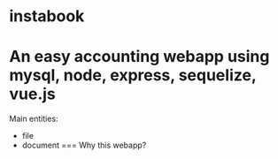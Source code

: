 # instabook

An easy accounting webapp using mysql, node, express, sequelize, vue.js
===
Main entities: 
- file
- document
===
Why this webapp?
